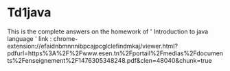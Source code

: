 # Td1java
This is the complete answers on the homework of ' Introduction to java language ' 
link : chrome-extension://efaidnbmnnnibpcajpcglclefindmkaj/viewer.html?pdfurl=https%3A%2F%2Fwww.esen.tn%2Fportail%2Fmedias%2Fdocuments%2Fenseignement%2F1476305348248.pdf&clen=48040&chunk=true
